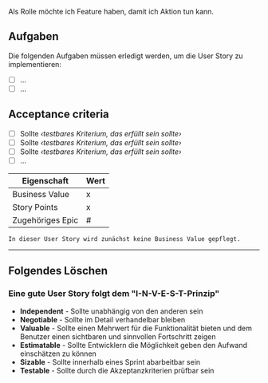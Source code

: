 Als Rolle möchte ich Feature haben, damit ich Aktion tun kann.

## Aufgaben
Die folgenden Aufgaben müssen erledigt werden, um die User Story zu implementieren:
- [ ] ...
- [ ] ...

## Acceptance criteria

- [ ] Sollte *‹testbares Kriterium, das erfüllt sein sollte›*
- [ ] Sollte *‹testbares Kriterium, das erfüllt sein sollte›*
- [ ] Sollte *‹testbares Kriterium, das erfüllt sein sollte›*
- [ ] …

| Eigenschaft       | Wert   |
| -----------       | ----   |
| Business Value    | x      |
| Story Points      | x      |
| Zugehöriges Epic  | #      |

`In dieser User Story wird zunächst keine Business Value gepflegt.`
___
## Folgendes Löschen
### Eine gute User Story folgt dem "I-N-V-E-S-T-Prinzip"

* **Independent** - Sollte unabhängig von den anderen sein
* **Negotiable** - Sollte im Detail verhandelbar bleiben
* **Valuable** - Sollte einen Mehrwert für die Funktionalität bieten und dem Benutzer einen sichtbaren und sinnvollen Fortschritt zeigen
* **Estimatable** - Sollte Entwicklern die Möglichkeit geben den Aufwand einschätzen zu können
* **Sizable** - Sollte innerhalb eines Sprint abarbeitbar sein
* **Testable** - Sollte durch die Akzeptanzkriterien prüfbar sein

